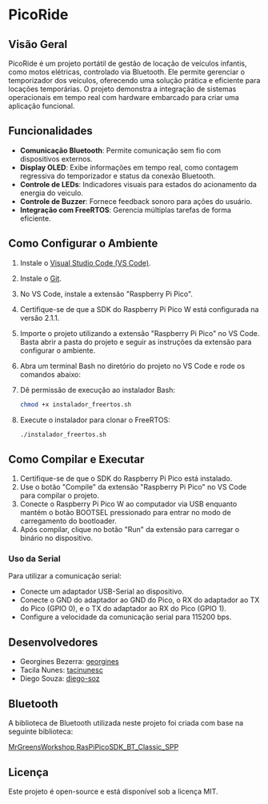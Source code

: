 # PicoRide

## Visão Geral

PicoRide é um projeto portátil de gestão de locação de veículos infantis, como motos elétricas, controlado via Bluetooth. Ele permite gerenciar o temporizador dos veículos, oferecendo uma solução prática e eficiente para locações temporárias. O projeto demonstra a integração de sistemas operacionais em tempo real com hardware embarcado para criar uma aplicação funcional.

## Funcionalidades

- **Comunicação Bluetooth**: Permite comunicação sem fio com dispositivos externos.
- **Display OLED**: Exibe informações em tempo real, como contagem regressiva do temporizador e status da conexão Bluetooth.
- **Controle de LEDs**: Indicadores visuais para estados do acionamento da energia do veiculo.
- **Controle de Buzzer**: Fornece feedback sonoro para ações do usuário.
- **Integração com FreeRTOS**: Gerencia múltiplas tarefas de forma eficiente.

## Como Configurar o Ambiente

1. Instale o [Visual Studio Code (VS Code)](https://code.visualstudio.com/).
2. Instale o [Git](https://git-scm.com/).
3. No VS Code, instale a extensão "Raspberry Pi Pico".
4. Certifique-se de que a SDK do Raspberry Pi Pico W está configurada na versão 2.1.1.
5. Importe o projeto utilizando a extensão "Raspberry Pi Pico" no VS Code. Basta abrir a pasta do projeto e seguir as instruções da extensão para configurar o ambiente.
6. Abra um terminal Bash no diretório do projeto no VS Code e rode os comandos abaixo:

7. Dê permissão de execução ao instalador Bash:

   ```bash
   chmod +x instalador_freertos.sh
   ```

8. Execute o instalador para clonar o FreeRTOS:

   ```bash
   ./instalador_freertos.sh
   ```

## Como Compilar e Executar

1. Certifique-se de que o SDK do Raspberry Pi Pico está instalado.
2. Use o botão "Compile" da extensão "Raspberry Pi Pico" no VS Code para compilar o projeto.
3. Conecte o Raspberry Pi Pico W ao computador via USB enquanto mantém o botão BOOTSEL pressionado para entrar no modo de carregamento do bootloader.
4. Após compilar, clique no botão "Run" da extensão para carregar o binário no dispositivo.

### Uso da Serial

Para utilizar a comunicação serial:

- Conecte um adaptador USB-Serial ao dispositivo.
- Conecte o GND do adaptador ao GND do Pico, o RX do adaptador ao TX do Pico (GPIO 0), e o TX do adaptador ao RX do Pico (GPIO 1).
- Configure a velocidade da comunicação serial para 115200 bps.

## Desenvolvedores

- Georgines Bezerra: [georgines](https://github.com/georgines)
- Tacila Nunes: [tacinunesc](https://github.com/tacinunesc)
- Diego Souza: [diego-soz](https://github.com/diego-soz)

## Bluetooth

A biblioteca de Bluetooth utilizada neste projeto foi criada com base na seguinte biblioteca:

[MrGreensWorkshop RasPiPicoSDK_BT_Classic_SPP](https://github.com/MrGreensWorkshop/RasPiPicoSDK_BT_Classic_SPP/tree/main)

## Licença

Este projeto é open-source e está disponível sob a licença MIT.
